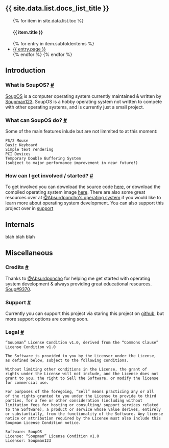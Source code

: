 <script>  
function copyToClipboard(text) {
    var dummy = document.createElement("textarea");
    document.body.appendChild(dummy);
    dummy.value = "https://soupman123.github.io/SoupOS"+text;
    dummy.select();
    document.execCommand("copy");
    document.body.removeChild(dummy);
}
</script>

<h2>{{ site.data.list.docs_list_title }}</h2>
<ul>
{% for item in site.data.list.toc %}
   <h4>{{ item.title }}</h4>
   {% for entry in item.subfolderitems %}
    <li><a href="https://soupman123.github.io/SoupOS{{ entry.url }}">{{ entry.page }}</a></li>
   {% endfor %}
{% endfor %}
</ul>

## Introduction

### What is SoupOS? <a href="#link-has-been-copied" onclick="copyToClipboard('#what-is-soupos');"><i>#</i></a>
[SoupOS](http://github.com) is a computer operating system currently maintained & written by [Soupman123](https://github.com/Soupman123/). SoupOS is a hobby operating system not written to compete with other operating systems, and is currently just a small project.

### What can SoupOS do? <a href="#link-has-been-copied" onclick="copyToClipboard('#what-can-soupos-do');"><i>#</i></a>
Some of the main features inlude but are not limmited to at this moment:
```
PS/2 Mouse
Basic Keyboard
Simple text rendering
PCI Devices
Temporary Double Buffering System 
(subject to major performance improvement in near future!)
```

### How can I get involved / started? <a href="#link-has-been-copied" onclick="copyToClipboard('#how-can-i-get-involved--started');"><i>#</i></a>
To get involved you can download the source code [here](https://github.com/Soupman123/SoupOS/archive/master.zip), or download the compiled operating system image [here](https://github.com/Soupman123/SoupOS/raw/master/kernel/bin/SoupOS.img). There are also some great resources over at [@Absurdponcho](https://github.com/Absurdponcho)['s operating system](https://github.com/Absurdponcho/PonchoOS) if you would like to learn more about operating system development. You can also support this project over in [support](#support)

## Internals
blah blah blah

## Miscellaneous

### Credits <a href="#link-has-been-copied" onclick="copyToClipboard('#credits');"><i>#</i></a>
Thanks to [@Absurdponcho](https://github.com/Absurdponcho) for helping me get started with operating system development & always providing great educational resources.
[Soup#9370](https://discord.com/users/698622052059316285/).

### Support <a href="#link-has-been-copied" onclick="copyToClipboard('#support');"><i>#</i></a>
Currently you can support this project via staring this project on [github](https://github.com/Soupman123/SoupOS/), but more support options are coming soon.

### Legal <a href="#link-has-been-copied" onclick="copyToClipboard('#legal');"><i>#</i></a>
```
“Soupman” License Condition v1.0, derived from the “Commons Clause” 
License Condition v1.0

The Software is provided to you by the Licensor under the License, 
as defined below, subject to the following conditions.

Without limiting other conditions in the License, the grant of 
rights under the License will not include, and the License does not
grant to you, the right to Sell the Software, or modify the license
for commercial use.

For purposes of the foregoing, “Sell” means practicing any or all 
of the rights granted to you under the License to provide to third
parties, for a fee or other consideration (including without 
limitation fees for hosting or consulting/ support services related
to the Software), a product or service whose value derives, entirely
or substantially, from the functionality of the Software. Any license 
notice or attribution required by the License must also include this
Soupman License Condition notice.

Software: SoupOS
License: “Soupman” License Condition v1.0
Licensor: Soupman123
```
